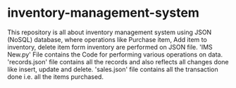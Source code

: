 # inventory-management-system
This repository is all about inventory management system using JSON (NoSQL) database, where operations like Purchase item, Add item to inventory, delete item form inventory are performed on JSON file.
'IMS New.py' File contains the Code for performing various operations on data.
'records.json' file contains all the records and also reflects all changes done like insert, update and delete.
'sales.json' file contains all the transaction done i.e. all the items purchased.

